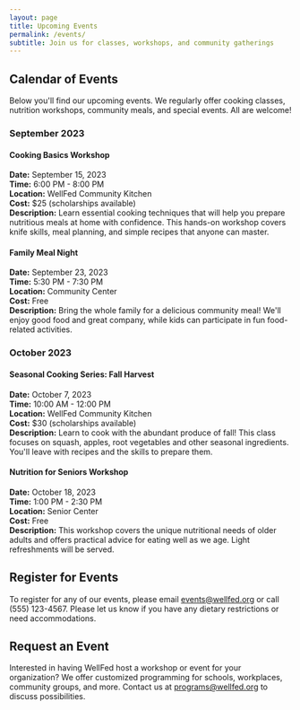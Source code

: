 ```yaml
---
layout: page
title: Upcoming Events
permalink: /events/
subtitle: Join us for classes, workshops, and community gatherings
---
```


## Calendar of Events

Below you'll find our upcoming events. We regularly offer cooking classes, nutrition workshops, community meals, and special events. All are welcome!

### September 2023

#### Cooking Basics Workshop
**Date:** September 15, 2023  
**Time:** 6:00 PM - 8:00 PM  
**Location:** WellFed Community Kitchen  
**Cost:** $25 (scholarships available)  
**Description:** Learn essential cooking techniques that will help you prepare nutritious meals at home with confidence. This hands-on workshop covers knife skills, meal planning, and simple recipes that anyone can master.

#### Family Meal Night
**Date:** September 23, 2023  
**Time:** 5:30 PM - 7:30 PM  
**Location:** Community Center  
**Cost:** Free  
**Description:** Bring the whole family for a delicious community meal! We'll enjoy good food and great company, while kids can participate in fun food-related activities.

### October 2023

#### Seasonal Cooking Series: Fall Harvest
**Date:** October 7, 2023  
**Time:** 10:00 AM - 12:00 PM  
**Location:** WellFed Community Kitchen  
**Cost:** $30 (scholarships available)  
**Description:** Learn to cook with the abundant produce of fall! This class focuses on squash, apples, root vegetables and other seasonal ingredients. You'll leave with recipes and the skills to prepare them.

#### Nutrition for Seniors Workshop
**Date:** October 18, 2023  
**Time:** 1:00 PM - 2:30 PM  
**Location:** Senior Center  
**Cost:** Free  
**Description:** This workshop covers the unique nutritional needs of older adults and offers practical advice for eating well as we age. Light refreshments will be served.

## Register for Events

To register for any of our events, please email events@wellfed.org or call (555) 123-4567. Please let us know if you have any dietary restrictions or need accommodations.

## Request an Event

Interested in having WellFed host a workshop or event for your organization? We offer customized programming for schools, workplaces, community groups, and more. Contact us at programs@wellfed.org to discuss possibilities. 